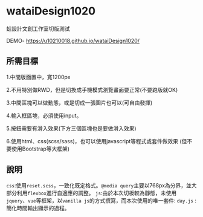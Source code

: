 # wataiDesign1020
蛙設計文創工作室切版測試

DEMO- https://u10210018.github.io/wataiDesign1020/

## 所需目標

1.中間版面置中，寬1200px

2.不用特別做RWD，但是切換成手機模式瀏覽畫面要正常(不要跑版就OK)

3.中間區塊可以做動態，或是切成一張圖片也可以(可自由發揮)

4.輸入框區塊，必須使用input。

5.按鈕需要有滑入效果(下方三個區塊也是要做滑入效果)

6.使用html、css(scss/sass)，也可以使用javascript等程式或套件做效果
  (但不要使用Bootstrap等大框架)


## 說明

`css`:使用`reset.scss`，一致化既定格式。`@media query`主要以768px為分界，並大部分利用`flexbox`進行自適應的調整。
`js`:由於本次切板較為靜態，未使用`jquery`、`vue`等框架，以`vanilla js`的方式撰寫，而本次使用的唯一套件: `day.js` : 簡化時間輸出顯示的過程。

